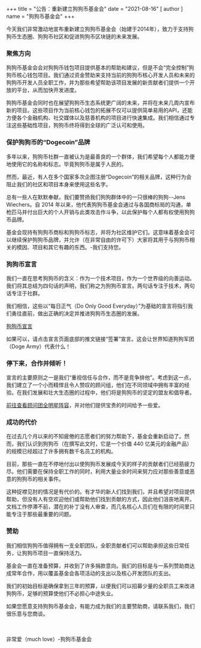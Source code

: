 +++
title = "公告：重新建立狗狗币基金会"
date = "2021-08-16"
[ author ]
  name = "狗狗币基金会"
+++

今天我们非常激动地宣布重新建立狗狗币基金会（始建于2014年），致力于支持狗狗币生态圈、狗狗币社区和促进狗狗币区块链的未来发展。

### 聚焦方向

狗狗币基金会会对狗狗币钱包项目提供基本的帮助和建议，但是不会“完全控制”狗狗币核心钱包项目。我们通过资金赞助来支持当前的狗狗币核心开发人员和未来的狗狗币开发人员全职工作，并为那些希望帮助该项目发展的新贡献者们提供一个开放的平台，从而加快开发进度。

狗狗币基金会同时也在展望狗狗币生态系统更广阔的未来，并将在未来几周内宣布新的项目。这些项目作为当前核心钱包的拓展不仅可以提供简单易用的API，还能方便各个金融机构、社交媒体以及慈善机构的项目进行快速集成。我们相信通过专注这些基础性项目，狗狗币终将得到全球的广泛认可和使用。

### 保护狗狗币的“Dogecoin”品牌

多年以来，狗狗币社群一直被认为是最善良的一个群体，我们希望每个人都能方便地使用它的名称和标志。毕竟狗狗币是属于人民的。

然而，最近，有人在多个国家多次企图注册“Dogecoin”的相关品牌，这种行为会阻止我们的社区和项目本身来使用这些名字。

总有一些人在默默奉献，我们要赞扬我们狗狗群体中的一只很棒的狗狗--Jens Wiechers。自 2014 年以来，他代表狗狗币基金会通过与各国商标局的沟通，单枪匹马并付出巨大的个人开销与此类攻击作斗争，以此保护每个人都有权使用狗狗币品牌。

基金会现持有狗狗币商标和狗狗币标志，并将为社区维护它们。这意味着基金会可以继续保护狗狗币品牌，并允许（在非常自由的许可下）大家将其用于与狗狗币相关的模因、项目和其它有趣的东西。-我们支持您。

### 狗狗币宣言

我们一直在思考狗狗币的含义：作为一个技术项目，作为一个世界级的向善运动。我们将其总结为四句话的声明，我们称之为狗狗币宣言。两句话专注于技术，两句话专注于社群。

我们相信，这些以“每日正气（Do Only Good Everyday）”为基础的宣言将指引我们勇往直前，做出正确的决定并推进狗狗币生态圈的发展。

[狗狗币宣言](/zh-cn/manifesto)

如果可以，请点击宣言页面底部的推文链接“签署”宣言。这会让世界知道狗狗军团（Doge Army）代表什么！

### 停下来，合作并倾听！

宣言的主要原则之一是我们“重视信任与合作，而不是竞争排他”。考虑到这一点，我们建立了一个小而精悍且令人赞叹的顾问组，他们在不同领域中拥有丰富的经验。在我们发展和壮大生态圈的过程中，他们将是狗狗币的坚定的盟友和倡导者。

[前往查看顾问团全明星阵容](/zh-cn/about)，并对他们提供宝贵的时间给予一些爱。

### 成功的代价

在过去几个月以来的不知疲倦的志愿者们的努力帮助下，基金会重新启动了。然而，我们认识到狗狗币（在撰写此文时，它是一个价值 440 亿美元的金融产品）的规模已经超过了许多拥有数千名员工的机构。

目前，那些一直在不停地付出以使狗狗币发展成今天的样子的贡献者们已经筋疲力尽。他们需要在保持全职工作的同时，利用大量业余时间来努力应对那些善意或恶意的狗狗币的相关事件。

这种捉襟见肘的情况是有代价的。有才华的新人们找到我们，并且希望对项目提供帮助，但没有人有空欢迎他们或帮助他们找到贡献的方式，因此他们沮丧地离开。文档工作停滞不前，潜在的补丁没有人审查，而几名核心人员们在有限的时间里只能专注于那些最重要的问题。

### 赞助

我们相信狗狗币值得拥有一支全职团队，全职贡献者们可以帮助承担这些日常任务，让狗狗币项目一直保持活力。

基金会一直在准备预算，并收到了许多捐款意向。我们的目标是与一系列赞助商达成常年合作，用以覆盖基金会各项活动的支出以及核心开发团队的支出。

我们的初始目标是确保拿到三年的预算，以便我们可以招募少量的全职员工来改进狗狗币，足够的预算使他们不必担心中途失业。

如果您愿意支持狗狗币基金会，有能力成为我们的主要赞助商，请联系我们，我们很乐意与您商谈。

</br></br>
非常爱（much love）-狗狗币基金会
</br></br>
